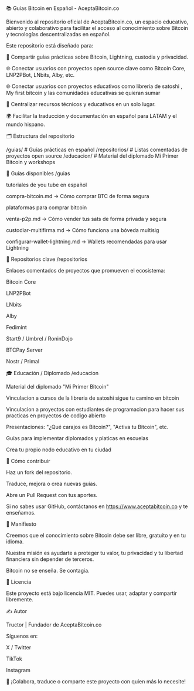 📚 Guías Bitcoin en Español - AceptaBitcoin.co

Bienvenido al repositorio oficial de AceptaBitcoin.co, un espacio educativo, abierto y colaborativo para facilitar el acceso al conocimiento sobre Bitcoin y tecnologías descentralizadas en español.

Este repositorio está diseñado para:

🧠 Compartir guías prácticas sobre Bitcoin, Lightning, custodia y privacidad.

🌐 Conectar usuarios con proyectos open source clave como Bitcoin Core, LNP2PBot, LNbits, Alby, etc.

🌐 Conectar usuarios con proyectos educativos como libreria de satoshi , My first bitcoin y las comunidades educativas se quieran sumar 

🧰 Centralizar recursos técnicos y educativos en un solo lugar.

🌍 Facilitar la traducción y documentación en español para LATAM y el mundo hispano.

🗂️ Estructura del repositorio

/guias/                       # Guías prácticas en español
/repositorios/                # Listas comentadas de proyectos open source
/educacion/                   # Material del diplomado Mi Primer Bitcoin y workshops

📘 Guías disponibles /guias

tutoriales de you tube en español 

compra-bitcoin.md → Cómo comprar BTC de forma segura

plataformas para comprar bitcoin 

venta-p2p.md → Cómo vender tus sats de forma privada y segura

custodiar-multifirma.md → Cómo funciona una bóveda multisig

configurar-wallet-lightning.md → Wallets recomendadas para usar Lightning

🔗 Repositorios clave /repositorios

Enlaces comentados de proyectos que promueven el ecosistema:

Bitcoin Core

LNP2PBot

LNbits

Alby

Fedimint

Start9 / Umbrel / RoninDojo

BTCPay Server

Nostr / Primal

🎓 Educación / Diplomado /educacion

Material del diplomado "Mi Primer Bitcoin"

Vinculacion a cursos de la libreria de satoshi sigue tu camino en bitcoin 

Vinculacion a proyectos con estudiantes de programacion para hacer sus practicas en proyectos de codigo abierto 

Presentaciones: "¿Qué carajos es Bitcoin?", "Activa tu Bitcoin", etc.

Guías para implementar diplomados y platicas en escuelas

Crea tu propio nodo educativo en tu ciudad  



🤝 Cómo contribuir

Haz un fork del repositorio.

Traduce, mejora o crea nuevas guías.

Abre un Pull Request con tus aportes.

Si no sabes usar GitHub, contáctanos en https://www.aceptabitcoin.co y te enseñamos.

🧡 Manifiesto

Creemos que el conocimiento sobre Bitcoin debe ser libre, gratuito y en tu idioma.

Nuestra misión es ayudarte a proteger tu valor, tu privacidad y tu libertad financiera sin depender de terceros.

Bitcoin no se enseña. Se contagia.

🐙 Licencia

Este proyecto está bajo licencia MIT. Puedes usar, adaptar y compartir libremente.

✍️ Autor

Tructor | Fundador de AceptaBitcoin.co

Síguenos en:

X / Twitter

TikTok

Instagram

🚀 ¡Colabora, traduce o comparte este proyecto con quien más lo necesite!

